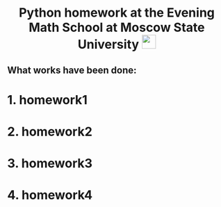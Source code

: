 <h1 align="center">Python homework at the Evening Math School at Moscow State University
<img src="https://github.com/blackcater/blackcater/raw/main/images/Hi.gif" height="32"/></h1>

## What works have been done:
# 1. homework1
# 2. homework2
# 3. homework3
# 4. homework4
